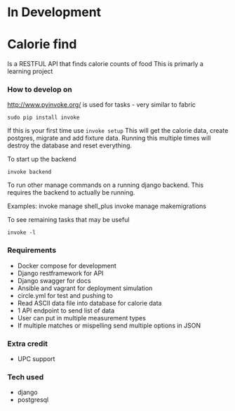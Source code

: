# In Development

# Calorie find 
Is a RESTFUL API that finds calorie counts of food
This is primarly a learning project

### How to develop on
http://www.pyinvoke.org/ is used for tasks - very similar to fabric

    sudo pip install invoke

If this is your first time use `invoke setup`
This will get the calorie data, create postgres, migrate and add fixture data.
Running this multiple times will destroy the database and reset everything.

To start up the backend

    invoke backend

To run other manage commands on a running django backend. This requires the backend to actually be running.

Examples:
    invoke manage shell_plus
    invoke manage makemigrations


To see remaining tasks that may be useful

    invoke -l




### Requirements
* Docker compose for development
* Django restframework for API
* Django swagger for docs
* Ansible and vagrant for deployment simulation
* circle.yml for test and pushing to
* Read ASCII data file into database for calorie data
* 1 API endpoint to send list of data
* User can put in multiple measurement types
* If multiple matches or mispelling send multiple options in JSON

### Extra credit
* UPC support

### Tech used
* django
* postgresql

